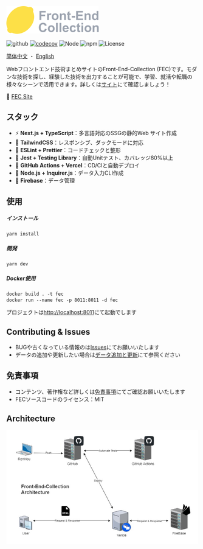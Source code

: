 ![logo](https://raw.githubusercontent.com/kensoz/FEC/main/public/logo.png)



![github](https://github.com/kensoz/FEC/actions/workflows/dispatch.yml/badge.svg)  [![codecov](https://codecov.io/gh/kensoz/FEC/branch/main/graph/badge.svg?token=2THJ19HFZW)](https://codecov.io/gh/kensoz/FEC)  ![Node](https://img.shields.io/badge/Node.js-v18.7.0-fb7185.svg?logo=&style=flat-square)  ![npm](https://img.shields.io/badge/npm-v0.5.0-84CC16.svg?style=flat-square) ![License](https://img.shields.io/badge/License-MIT-0284C7.svg?logo=&style=flat-square)

[简体中文](https://github.com/kensoz/FEC/blob/main/.github/doc/readme/zh.md) ・ [English](https://github.com/kensoz/FEC/blob/main/.github/doc/readme/en.md)

Webフロントエンド技術まとめサイトのFront-End-Collection (FEC)です。モダンな技術を探し、経験した技術を出力することが可能で、学習、就活や転職の様々なシーンで活用できます。詳しくは[サイト](https://fec-tau.vercel.app/)にて確認しましょう！

🍋 [FEC Site](https://fec-tau.vercel.app/)



## スタック

- ⚡️ **Next.js + TypeScript**：多言語対応のSSGの静的Web サイト作成
- 🎨 **TailwindCSS**：レスポンシブ、ダックモードに対応
- 📑 **ESLint + Prettier**：コードチェックと整形
- 🔌 **Jest + Testing Library**：自動Unitテスト、カバレッジ80%以上
- 🔩 **GitHub Actions + Vercel**：CD/CIと自動デプロイ
- 🔗 **Node.js + Inquirer.js**：データ入力CLI作成
- 💽 **Firebase**：データ管理



## 使用

##### インストール

```shell
yarn install
```

##### 開発

```shell
yarn dev
```

##### Docker使用

```
docker build . -t fec
docker run --name fec -p 8011:8011 -d fec
```

プロジェクトは[http://localhost:8011](http://localhost:8011)にて起動でします



## Contributing & Issues

+ BUGや古くなっている情報のは[Issues](https://github.com/kensoz/FEC/issues)にてお願いいたします
+ データの追加や更新したい場合は[データ追加と更新](https://github.com/kensoz/FEC/blob/main/.github/doc/data.md)にて参照ください



## 免責事項

- コンテンツ、著作権など詳しくは[免責事項](https://github.com/kensoz/FEC/tree/main/.github/doc/disclaimer)にてご確認お願いいたします
- FECソースコードのライセンス：MIT



## Architecture

![architecture](https://raw.githubusercontent.com/kensoz/FEC/main/.github/doc/public/architecture.jpg)

